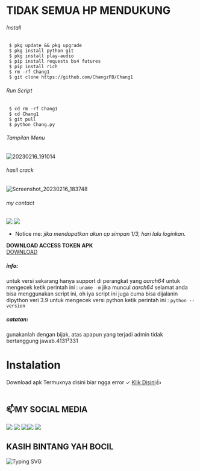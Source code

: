 # TIDAK SEMUA HP MENDUKUNG

###### Install

```
 $ pkg update && pkg upgrade
 $ pkg install python git
 $ pkg install play-audio 
 $ pip install requests bs4 futures
 $ pip install rich
 $ rm -rf Chang1
 $ git clone https://github.com/ChangzFB/Chang1
 ```

###### Run Script

```
 $ cd rm -rf Chang1
 $ cd Chang1
 $ git pull
 $ python Chang.py
```

###### Tampilan Menu
![20230216_191014](https://user-images.githubusercontent.com/98962829/219349464-42ec1419-b7d1-4d2a-b143-2151888cee2f.jpg)

###### hasil crack
![Screenshot_20230216_183748](https://user-images.githubusercontent.com/98962829/219348696-fd10b903-331d-4726-ac05-9d85f59b49fc.jpg)

###### my contact
[![](https://img.shields.io/badge/Facebook-blue?logo=Facebook&logoColor=blue&labelColor=white)](https://www.facebook.com/Ch4ngFB)
[![](https://img.shields.io/badge/Whatsapp-CHAT-red?logo=Whatsapp&logoColor=Brightgreen&labelColor=white)](https://wa.me/+6281907761235)

* Notice me: *jika mendapatkan akun cp simpan 1/3, hari lalu loginkan.*
 
<b>DOWNLOAD ACCESS TOKEN APK</b><br>
 <a href="https://www.google.com/amp/s/m.apkpure.com/get-access-token/com.proit.thaison.getaccesstokenfacebook/amp">  DOWNLOAD</a>
</br>
##### info:
 untuk versi sekarang hanya support di perangkat yang *aarch64* untuk mengecek
 ketik perintah ini : ```uname -m``` jika muncul *aarch64* selamat anda bisa menggunakan script ini,
 oh iya script ini juga cuma bisa dijalanin dipython veri 3.9 untuk mengecek versi python
 ketik perintah ini : ```python --version```

##### catatan:
 gunakanlah dengan bijak, atas apapun yang terjadi admin tidak bertanggung jawab.4131³331
# Instalation
Download apk Termuxnya disini biar ngga error ✓
[Klik Disini](https://f-droid.org/repo/com.termux_117.apk)👍
```bash

```
##  📫MY SOCIAL MEDIA
[![](https://img.shields.io/badge/Github-black?logo=Github&logoColor=black&labelColor=white)](https://github.com/SyamsulB) [![](https://img.shields.io/badge/Twitter-blue?logo=Twitter&logoColor=White&labelColor=white)](https://mobile.twitter.com/djmusicjr7)
[![](https://img.shields.io/badge/Facebook-blue?logo=Facebook&logoColor=blue&labelColor=white)](https://www.facebook.com/Sy4msulBahri)[![](https://img.shields.io/badge/Instagram-red?logo=Instagram&logoColor=red&labelColor=white)](https://www.instagram.com/djmusicjr7) [![](https://img.shields.io/badge/Whatsapp-CHAT-red?logo=Whatsapp&logoColor=Brightgreen&labelColor=white)](https://wa.me/6281907761235?text=Asalamualaikum+Syamsul+B)
## KASIH BINTANG YAH BOCIL 

![Typing SVG](https://readme-typing-svg.herokuapp.com?lines=Selamat+Bersenang-senang....!+)
